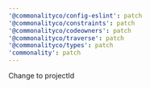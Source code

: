 ```yaml
---
'@commonalityco/config-eslint': patch
'@commonalityco/constraints': patch
'@commonalityco/codeowners': patch
'@commonalityco/traverse': patch
'@commonalityco/types': patch
'commonality': patch
---
```


Change to projectId
